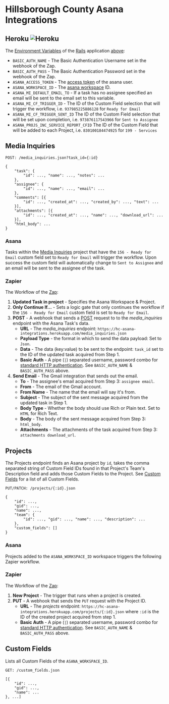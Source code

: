 # Hillsborough County Asana Integrations

## Heroku ![Heroku](https://heroku-badge.herokuapp.com/?app=hc-asana-integrations)

The [Environment Variables](https://devcenter.heroku.com/articles/config-vars) of the [Rails](https://rubyonrails.org/) application [above](#):

* `BASIC_AUTH_NAME` - The Basic Authentication Username set in the webhook of the Zap.
* `BASIC_AUTH_PASS` - The Basic Authentication Password set in the webhook of the Zap.
* `ASANA_ACCESS_TOKEN` - The [access token](https://asana.com/guide/help/api/api#gl-access-tokens) of the asana user.
* `ASANA_WORKSPACE_ID` - The [asana workspace](https://asana.com/guide/help/workspaces/basics#gl-what-is-workspace) ID.
* `ASANA_MI_DEFAULT_EMAIL_TO` - If a task has no assignee specified an email will be sent to the email set to this variable.
* `ASANA_MI_CF_TRIGGER_ID` - The ID of the Custom Field selection that will trigger the workflow, i.e. `937985225886128` for `Ready for Email`
* `ASANA_MI_CF_TRIGGER_SENT_ID` The ID of the Custom Field selection that will be set upon completion, i.e. `973876117543966` for `Sent to Assignee`
* `ASANA_PROJS_INC_SERVICE_REPORT_CFID` The ID of the Custom Field that will be added to each Project, i.e. `830100184474925` for `199 - Services`

## Media Inquiries

`POST: /media_inquiries.json?task_id={:id}`

```
{
    "task": {
        "id": ..., "name": ..., "notes": ...
    },
    "assignee": {
        "id": ..., "name": ..., "email": ...
    },
    "comments": [{
        "id": ..., "created_at": ..., "created_by": ..., "text": ...
    }],
    "attachments": [{
        "id": ..., "created_at": ..., "name": ..., "download_url": ...
    }],
    "html_body": ...
}
```

### Asana

Tasks within the [Media Inquiries](https://app.asana.com/0/823353078566958/823353078566958) project that have the `156 - Ready for Email` custom field set to `Ready for Email` will trigger the workflow. Upon success the custom field will automatically change to `Sent to Assignee` and an email will be sent to the assignee of the task.

### Zapier

The Workflow of the [Zap](https://zapier.com/app/editor/47959560/overview):

1. __Updated Task in project__ - Specifies the Asana Workspace & Project.
2.  __Only Continue If...__ - Sets a logic gate that only continues the workflow if the `156 - Ready for Email` custom field is set to `Ready for Email`.
3.  __POST__ - A webhook that sends a [POST](https://developer.mozilla.org/en-US/docs/Web/HTTP/Methods/POST) request to to the _media_inquiries_ endpoint with the Asana Task's data.
    * __URL__ - The _media_inquiries_ endpoint:  `https://hc-asana-integrations.herokuapp.com/media_inquiries.json`
    * __Payload Type__ - the format in which to send the data payload: Set to `Json`.
    * __Data__ - The data (key:value) to be sent to the endpoint: `task_id` set to the ID of the updated task acquired from Step 1.
    * __Basic Auth__ - A pipe (`|`) separated username, password combo for [standard HTTP authentication](https://developer.mozilla.org/en-US/docs/Web/HTTP/Authentication). See `BASIC_AUTH_NAME` & `BASIC_AUTH_PASS` above.
4. __Send Email__ - The Gmail integration that sends out the email.
    * __To__ - The assignee's email acquired from Step 3: `assignee email`.
    * __From__ - The email of the Gmail account.
    * __From Name__ - The name that the email will say it's from.
    * __Subject__ - The subject of the sent message acquired from the updated task in Step 1.
    * __Body Type__ - Whether the body should use Rich or Plain text. Set to `HTML` for Rich Text.
    * __Body__ - The body of the sent message acquired from Step 3: `html_body`.
    * __Attachments__ - The attachments of the task acquired from Step 3: `attachments download_url`.

## Projects

The Projects endpoint finds an Asana project by `id`, takes the comma separated string of Custom Field IDs found in that Project's Team's Description field and adds those Custom Fields to the Project. See [Custom Fields](#custom-fields) for a list of all Custom Fields.

`PUT/PATCH: /projects/{:id}.json`

```
{
    "id": ...,
    "gid": ...,
    "name": ...,
    "team": {
        "id": ..., "gid": ..., "name": ..., "description": ...
    },
    "custom_fields": []
}
```

### Asana

Projects added to the `ASANA_WORKSPACE_ID` workspace triggers the following Zapier workflow.

### Zapier

The Workflow of the [Zap](https://zapier.com/app/editor/49997256/overview):

1. __New Project__ - The trigger that runs when a project is created.
2. __PUT__ - A webhook that sends the `PUT` request with the Project ID.
    * __URL__ - The _projects_ endpoint: `https://hc-asana-integrations.herokuapp.com/projects/{:id}.json` where `:id` is the ID of the created project acquired from step 1.
    * __Basic Auth__ - A pipe (`|`) separated username, password combo for [standard HTTP authentication](https://developer.mozilla.org/en-US/docs/Web/HTTP/Authentication). See `BASIC_AUTH_NAME` & `BASIC_AUTH_PASS` above.

## Custom Fields

Lists all Custom Fields of the `ASANA_WORKSPACE_ID`.

`GET: /custom_fields.json`

```
[{
    "id": ...,
    "gid": ...,
    "name": ...
}, ...]
```
